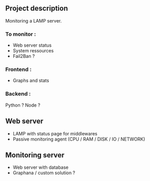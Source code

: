## Project description

Monitoring a LAMP server.

### To monitor :
- Web server status
- System ressources
- Fail2Ban ?


### Frontend :
- Graphs and stats


### Backend :
Python ? Node ?



## Web server

- LAMP with status page for middlewares
- Passive monitoring agent (CPU / RAM / DISK / IO / NETWORK)


## Monitoring server

- Web server with database
- Graphana / custom solution ?